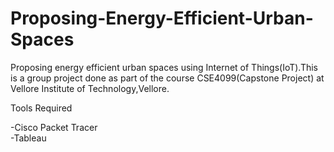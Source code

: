 # Proposing-Energy-Efficient-Urban-Spaces

Proposing energy efficient urban spaces using Internet of Things(IoT).This is a group project done as part of the course CSE4099(Capstone Project) at Vellore Institute of Technology,Vellore.

Tools Required

  -Cisco Packet Tracer<br>
  -Tableau<br>
  
  
